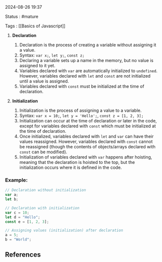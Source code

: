 2024-08-26 19:37

Status : #mature

Tags : [[Basics of Javascript]]

1. **Declaration**
   1. Declaration is the process of creating a variable without assigning it a value.
   2. Syntax: `var x;`, `let y;`, `const z;`
   3. Declaring a variable sets up a name in the memory, but no value is assigned to it yet.
   4. Variables declared with `var` are automatically initialized to `undefined`. However, variables declared with `let` and `const` are not initialized until a value is assigned.
   5. Variables declared with `const` must be initialized at the time of declaration.

2. **Initialization**
   1. Initialization is the process of assigning a value to a variable.
   2. Syntax: `var x = 10;`, `let y = 'Hello';`, `const z = [1, 2, 3];`
   3. Initialization can occur at the time of declaration or later in the code, except for variables declared with `const` which must be initialized at the time of declaration.
   4. Once initialized, variables declared with `let` and `var` can have their values reassigned. However, variables declared with `const` cannot be reassigned (though the contents of objects/arrays declared with `const` can be modified).
   5. Initialization of variables declared with `var` happens after hoisting, meaning that the declaration is hoisted to the top, but the initialization occurs where it is defined in the code.

### Example:

```js
// Declaration without initialization
var a;
let b;

// Declaration with initialization
var c = 10;
let d = "Hello";
const e = [1, 2, 3];

// Assigning values (initialization) after declaration
a = 5;
b = "World";
```

## **References** 